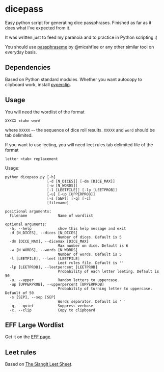 # dicepass

Easy python script for generating dice passphrases. Finished as far as it does what I've expected from it.

It was written just to feed my paranoia and to practice in Python scripting :)

You should use [passphraseme](https://github.com/micahflee/passphraseme) by @micahflee or any other similar tool on everyday basis.

## Dependencies

Based on Python standard modules. Whether you want autocopy to clipboard work, install [pyperclip](https://pypi.org/project/pyperclip/).

## Usage

You will need the wordlist of the format
```
XXXXX <tab> word
```
where `XXXXX` -- the sequence of dice roll results. `XXXXX` and `word` should be tab delimited.

If you want to use leeting, you will need leet rules tab delimited file of the format
```
letter <tab> replacement
```

Usage:
```
python dicepass.py [-h]
                   [-d [N_DICES]] [-dm [DICE_MAX]]
                   [-w [N_WORDS]]
                   [-l [LEETFILE]] [-lp [LEETPROB]]
                   [-u] [-up [UPPERPROB]]
                   [-s [SEP]] [-q] [-c]
                   [filename]

positional arguments:
  filename              Name of wordlist

optional arguments:
  -h, --help            show this help message and exit
  -d [N_DICES], --dices [N_DICES]
                        Number of dices. Default is 5
  -dm [DICE_MAX], --dicemax [DICE_MAX]
                        Max number on dice. Default is 6
  -w [N_WORDS], --words [N_WORDS]
                        Number of words. Default is 5
  -l [LEETFILE], --leet [LEETFILE]
                        Leet rules file. Default is ''
  -lp [LEETPROB], --leetpercent [LEETPROB]
                        Probability of each letter leeting. Default is 50
  -u, --upper           Random letters to uppercase.
  -up [UPPERPROB], --upperpercent [UPPERPROB]
                        Probability of turning letter to uppercase. Default of 50
  -s [SEP], --sep [SEP]
                        Words separator. Default is ' '
  -q, --quiet           Suppress verbose
  -c, --clip            Copy to clipboard
```

## EFF Large Wordlist

Get it on the [EFF page](https://www.eff.org/ru/deeplinks/2016/07/new-wordlists-random-passphrases).

## Leet rules

Based on [The Slangit Leet Sheet](https://slangit.com/leet_sheet).
